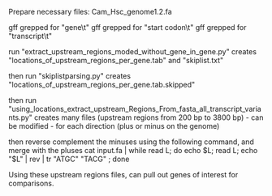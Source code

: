 Prepare necessary files:
Cam_Hsc_genome1.2.fa

gff grepped for "gene\t"
gff grepped for "start codon\t"
gff grepped for "transcript\t"

run "extract_upstream_regions_moded_without_gene_in_gene.py"
creates "locations_of_upstream_regions_per_gene.tab" and "skiplist.txt"

then run "skiplistparsing.py"
creates "locations_of_upstream_regions_per_gene.tab.skipped"

then run "using_locations_extract_upstream_Regions_From_fasta_all_transcript_variants.py"
creates many files (upstream regions from 200 bp to 3800 bp) - can be modified - for each direction (plus or minus on the genome)

then reverse complement the minuses using the following command, and merge with the pluses
cat input.fa | while read L; do  echo $L; read L; echo "$L" | rev | tr "ATGC" "TACG" ; done

Using these upstream regions files, can pull out genes of interest for comparisons.
